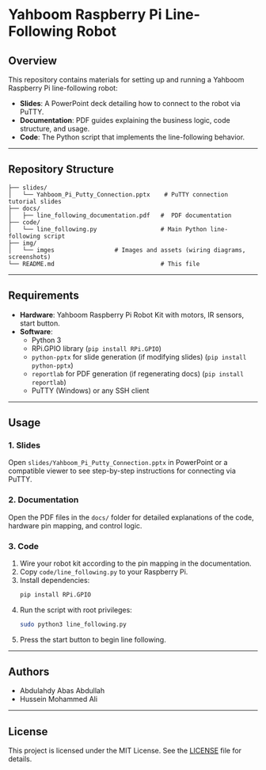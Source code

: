 # Yahboom Raspberry Pi Line-Following Robot

## Overview

This repository contains materials for setting up and running a Yahboom Raspberry Pi line-following robot:

- **Slides**: A PowerPoint deck detailing how to connect to the robot via PuTTY.
- **Documentation**: PDF guides explaining the business logic, code structure, and usage.
- **Code**: The Python script that implements the line-following behavior.

---

## Repository Structure

```plaintext
├── slides/
│   └── Yahboom_Pi_Putty_Connection.pptx    # PuTTY connection tutorial slides
├── docs/
│   ├── line_following_documentation.pdf   #  PDF documentation
├── code/
│   └── line_following.py                  # Main Python line-following script
├── img/
│   └── imges                 # Images and assets (wiring diagrams, screenshots)
└── README.md                              # This file
```

---

## Requirements

- **Hardware**: Yahboom Raspberry Pi Robot Kit with motors, IR sensors, start button.
- **Software**:
  - Python 3
  - RPi.GPIO library (`pip install RPi.GPIO`)
  - `python-pptx` for slide generation (if modifying slides) (`pip install python-pptx`)
  - `reportlab` for PDF generation (if regenerating docs) (`pip install reportlab`)
  - PuTTY (Windows) or any SSH client


---

## Usage

### 1. Slides

Open `slides/Yahboom_Pi_Putty_Connection.pptx` in PowerPoint or a compatible viewer to see step-by-step instructions for connecting via PuTTY.

### 2. Documentation

Open the PDF files in the `docs/` folder for detailed explanations of the code, hardware pin mapping, and control logic.

### 3. Code

1. Wire your robot kit according to the pin mapping in the documentation.
2. Copy `code/line_following.py` to your Raspberry Pi.
3. Install dependencies:
   ```bash
   pip install RPi.GPIO
   ```
4. Run the script with root privileges:
   ```bash
   sudo python3 line_following.py
   ```
5. Press the start button to begin line following.


---

## Authors

- Abdulahdy Abas Abdullah
- Hussein Mohammed Ali

---

## License

This project is licensed under the MIT License. See the [LICENSE](LICENSE) file for details.

